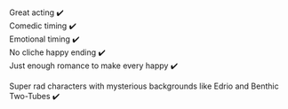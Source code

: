 
Great acting :heavy_check_mark:    
Comedic timing :heavy_check_mark:    
Emotional timing :heavy_check_mark:    
No cliche happy ending :heavy_check_mark:    
Just enough romance to make every happy :heavy_check_mark:

Super rad characters with mysterious backgrounds like Edrio and Benthic Two-Tubes :heavy_check_mark:
